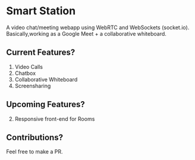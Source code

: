 # Smart Station
A video chat/meeting webapp using WebRTC and WebSockets (socket.io). Basically,working as  a Google Meet + a collaborative whiteboard.

## Current Features?

1. Video Calls
2. Chatbox
3. Collaborative Whiteboard
4. Screensharing

## Upcoming Features?

2. Responsive front-end for Rooms

## Contributions?

Feel free to make a PR.
